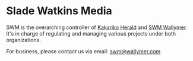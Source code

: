 # Slade Watkins Media
SWM is the overarching controller of [Kakariko Herald](https://www.kakarikoherald.com) and [SWM Wallymer](https://www.wallymer.com). It's in charge of regulating and managing various projects under both organizations.

For business, please contact us via email: [swm@wallymer.com](mailto:swm@wallymer.com)
